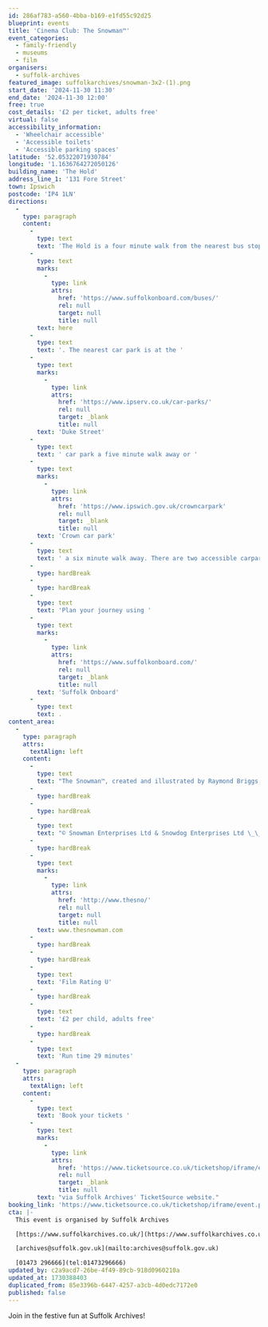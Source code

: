 ```yaml
---
id: 286af783-a560-4bba-b169-e1fd55c92d25
blueprint: events
title: 'Cinema Club: The Snowman™'
event_categories:
  - family-friendly
  - museums
  - film
organisers:
  - suffolk-archives
featured_image: suffolkarchives/snowman-3x2-(1).png
start_date: '2024-11-30 11:30'
end_date: '2024-11-30 12:00'
free: true
cost_details: '£2 per ticket, adults free'
virtual: false
accessibility_information:
  - 'Wheelchair accessible'
  - 'Accessible toilets'
  - 'Accessible parking spaces'
latitude: '52.05322071930784'
longitude: '1.1636764272050126'
building_name: 'The Hold'
address_line_1: '131 Fore Street'
town: Ipswich
postcode: 'IP4 1LN'
directions:
  -
    type: paragraph
    content:
      -
        type: text
        text: 'The Hold is a four minute walk from the nearest bus stop - see the latest bus timetables '
      -
        type: text
        marks:
          -
            type: link
            attrs:
              href: 'https://www.suffolkonboard.com/buses/'
              rel: null
              target: null
              title: null
        text: here
      -
        type: text
        text: '. The nearest car park is at the '
      -
        type: text
        marks:
          -
            type: link
            attrs:
              href: 'https://www.ipserv.co.uk/car-parks/'
              rel: null
              target: _blank
              title: null
        text: 'Duke Street'
      -
        type: text
        text: ' car park a five minute walk away or '
      -
        type: text
        marks:
          -
            type: link
            attrs:
              href: 'https://www.ipswich.gov.uk/crowncarpark'
              rel: null
              target: _blank
              title: null
        text: 'Crown car park'
      -
        type: text
        text: ' a six minute walk away. There are two accessible carpark spaces for blue badge holders in The Hold car park.'
      -
        type: hardBreak
      -
        type: hardBreak
      -
        type: text
        text: 'Plan your journey using '
      -
        type: text
        marks:
          -
            type: link
            attrs:
              href: 'https://www.suffolkonboard.com/'
              rel: null
              target: _blank
              title: null
        text: 'Suffolk Onboard'
      -
        type: text
        text: .
content_area:
  -
    type: paragraph
    attrs:
      textAlign: left
    content:
      -
        type: text
        text: "The Snowman™, created and illustrated by Raymond Briggs, is one of the world's most popular and iconic festive stories which perfectly captures the wonder and innocence of childhood. This timeless and magical tale tells a story of imagination and friendship as well as love and loss."
      -
        type: hardBreak
      -
        type: hardBreak
      -
        type: text
        text: "© Snowman Enterprises Ltd & Snowdog Enterprises Ltd \_\_"
      -
        type: hardBreak
      -
        type: text
        marks:
          -
            type: link
            attrs:
              href: 'http://www.thesno/'
              rel: null
              target: null
              title: null
        text: www.thesnowman.com
      -
        type: hardBreak
      -
        type: hardBreak
      -
        type: text
        text: 'Film Rating U'
      -
        type: hardBreak
      -
        type: text
        text: '£2 per child, adults free'
      -
        type: hardBreak
      -
        type: text
        text: 'Run time 29 minutes'
  -
    type: paragraph
    attrs:
      textAlign: left
    content:
      -
        type: text
        text: 'Book your tickets '
      -
        type: text
        marks:
          -
            type: link
            attrs:
              href: 'https://www.ticketsource.co.uk/ticketshop/iframe/event.php?eventhash=e-jkabgj&target=&iframe=true'
              rel: null
              target: _blank
              title: null
        text: "via Suffolk Archives' TicketSource website."
booking_link: 'https://www.ticketsource.co.uk/ticketshop/iframe/event.php?eventhash=e-jkabgj&target=&iframe=true'
cta: |-
  This event is organised by Suffolk Archives

  [https://www.suffolkarchives.co.uk/](https://www.suffolkarchives.co.uk/)

  [archives@suffolk.gov.uk](mailto:archives@suffolk.gov.uk)

  [01473 296666](tel:01473296666)
updated_by: c2a9acd7-26be-4f49-89cb-918d0960210a
updated_at: 1730388403
duplicated_from: 85e3396b-6447-4257-a3cb-4d0edc7172e0
published: false
---
```

Join in the festive fun at Suffolk Archives!